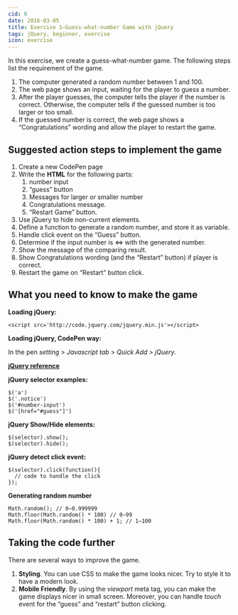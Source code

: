 ```yaml
---
cid: 6
date: 2016-03-05
title: Exercise 1—Guess-what-number Game with jQuery
tags: jQuery, beginner, exercise
icon: exercise
---
```


In this exercise, we create a guess-what-number game. The following steps list the requirement of the game.

1. The computer generated a random number between 1 and 100.
2. The web page shows an input, waiting for the player to guess a number.
3. After the player guesses, the computer tells the player if the number is correct. Otherwise, the computer tells if the guessed number is too larger or too small.
4. If the guessed number is correct, the web page shows a “Congratulations” wording and allow the player to restart the game.

## Suggested action steps to implement the game

1. Create a new CodePen page
2. Write the **HTML** for the following parts:
	1. number input
	2. “guess” button
	3. Messages for larger or smaller number
	4. Congratulations message.
	5. “Restart Game” button.
3. Use jQuery to hide non-current elements.
4. Define a function to generate a random number, and store it as variable.
5. Handle click event on the “Guess” button.
6. Determine if the input number is <=> with the generated number.
7. Show the message of the comparing result.
8. Show Congratulations wording (and the “Restart” button) if player is correct.
9. Restart the game on “Restart” button click.

## What you need to know to make the game

**Loading jQuery:**

~~~
<script src='http://code.jquery.com/jquery.min.js'></script>
~~~

**Loading jQuery, CodePen way:**

In the pen _setting \> Javascript tab \> Quick Add \> jQuery_.

**[jQuery reference](http://api.jquery.com)**

**jQuery selector examples:**

~~~
$('a')
$('.notice')
$('#number-input')
$('[href="#guess"]')
~~~

**jQuery Show/Hide elements:**

~~~
$(selector).show();
$(selector).hide();
~~~

**jQuery detect click event:**

~~~
$(selector).click(function(){
  // code to handle the click
});
~~~

**Generating random number**

~~~
Math.random(); // 0–0.999999
Math.floor(Math.random() * 100) // 0–99
Math.floor(Math.random() * 100) + 1; // 1–100
~~~

## Taking the code further

There are several ways to improve the game.

1. **Styling**. You can use CSS to make the game looks nicer. Try to style it to have a modern look.
2. **Mobile Friendly**. By using the _viewport_ meta tag, you can make the game displays nicer in small screen. Moreover, you can handle _touch_ event for the “guess” and “restart” button clicking.
